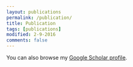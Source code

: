```yaml
---
layout: publications
permalink: /publication/
title: Publication
tags: [publications]
modified: 2-9-2016
comments: false
---
```


You can also browse my <a href="http://scholar.google.com.hk/citations?user=81yWaCoAAAAJ" target="_blank">Google Scholar profile</a>.
